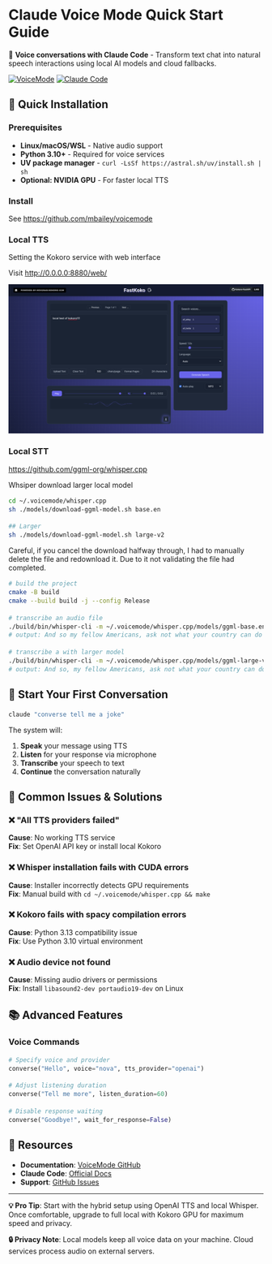 # Claude Voice Mode Quick Start Guide

🎤 **Voice conversations with Claude Code** - Transform text chat into natural speech interactions using local AI models and cloud fallbacks.

[![VoiceMode](https://img.shields.io/badge/VoiceMode-v2.22.3-blue)](https://github.com/mbailey/voicemode)
[![Claude Code](https://img.shields.io/badge/Claude_Code-MCP-green)](https://docs.anthropic.com/claude-code)

## 🚀 Quick Installation

### Prerequisites
- **Linux/macOS/WSL** - Native audio support
- **Python 3.10+** - Required for voice services  
- **UV package manager** - `curl -LsSf https://astral.sh/uv/install.sh | sh`
- **Optional: NVIDIA GPU** - For faster local TTS


### Install

See https://github.com/mbailey/voicemode

### Local TTS

Setting the Kokoro service with web interface

Visit http://0.0.0.0:8880/web/


![](../images/2025-08-16-test-local-kokoro.png)

### Local STT 

https://github.com/ggml-org/whisper.cpp

Whsiper download larger local model



```bash
cd ~/.voicemode/whisper.cpp
sh ./models/download-ggml-model.sh base.en

## Larger
sh ./models/download-ggml-model.sh large-v2 
```
Careful, if you cancel the download halfway through, I had to manually delete the file and redownload it. Due to it not validating the file had completed.

```bash
# build the project
cmake -B build
cmake --build build -j --config Release

# transcribe an audio file
./build/bin/whisper-cli -m ~/.voicemode/whisper.cpp/models/ggml-base.en.bin -f samples/jfk.wav
# output: And so my fellow Americans, ask not what your country can do for you, ask what you can do for your country.

# transcribe a with larger model
./build/bin/whisper-cli -m ~/.voicemode/whisper.cpp/models/ggml-large-v2.bin -f samples/jfk.wav
# output: And so, my fellow Americans, ask not what your country can do for you, ask what you can do for your country.

```


## 🎯 Start Your First Conversation

```python
claude "converse tell me a joke"
```

The system will:
1. **Speak** your message using TTS
2. **Listen** for your response via microphone  
3. **Transcribe** your speech to text
4. **Continue** the conversation naturally

## 🐛 Common Issues & Solutions

### ❌ "All TTS providers failed"
**Cause**: No working TTS service  
**Fix**: Set OpenAI API key or install local Kokoro

### ❌ Whisper installation fails with CUDA errors  
**Cause**: Installer incorrectly detects GPU requirements  
**Fix**: Manual build with `cd ~/.voicemode/whisper.cpp && make`

### ❌ Kokoro fails with spacy compilation errors
**Cause**: Python 3.13 compatibility issue  
**Fix**: Use Python 3.10 virtual environment


### ❌ Audio device not found
**Cause**: Missing audio drivers or permissions  
**Fix**: Install `libasound2-dev portaudio19-dev` on Linux


## 📚 Advanced Features

### Voice Commands
```python
# Specify voice and provider
converse("Hello", voice="nova", tts_provider="openai")

# Adjust listening duration  
converse("Tell me more", listen_duration=60)

# Disable response waiting
converse("Goodbye!", wait_for_response=False)
```


## 🔗 Resources

- **Documentation**: [VoiceMode GitHub](https://github.com/mbailey/voicemode)
- **Claude Code**: [Official Docs](https://docs.anthropic.com/claude-code)
- **Support**: [GitHub Issues](https://github.com/mbailey/voicemode/issues)

---

**💡 Pro Tip**: Start with the hybrid setup using OpenAI TTS and local Whisper. Once comfortable, upgrade to full local with Kokoro GPU for maximum speed and privacy.

**🔒 Privacy Note**: Local models keep all voice data on your machine. Cloud services process audio on external servers.